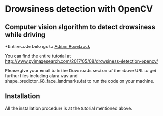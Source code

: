 # Drowsiness detection with OpenCV

## Computer vision algorithm to detect drowsiness while driving


*Entire code belongs to [Adrian Rosebrock](http://www.pyimagesearch.com/author/adrian/)

You can find the entire tutorial at http://www.pyimagesearch.com/2017/05/08/drowsiness-detection-opencv/

Please give your email to in the Downloads section of the above URL to get 
furthur files including alara.wav and shape_predictor_68_face_landmarks.dat
to run the code on your machine.

## Installation

All the installation procedure is at the tutorial mentioned above.
